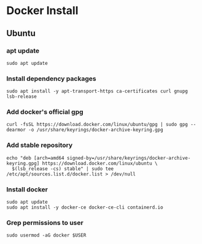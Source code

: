 # Docker Install

## Ubuntu

### apt update

```
sudo apt update
```

### Install dependency packages

```
sudo apt install -y apt-transport-https ca-certificates curl gnupg lsb-release
```

### Add docker's official gpg

```
curl -fsSL https://download.docker.com/linux/ubuntu/gpg | sudo gpg --dearmor -o /usr/share/keyrings/docker-archive-keyring.gpg
```

### Add stable repository

```
echo "deb [arch=amd64 signed-by=/usr/share/keyrings/docker-archive-keyring.gpg] https://download.docker.com/linux/ubuntu \
  $(lsb_release -cs) stable" | sudo tee /etc/apt/sources.list.d/docker.list > /dev/null
```

### Install docker

```
sudo apt update
sudo apt install -y docker-ce docker-ce-cli containerd.io
```

### Grep permissions to user

```
sudo usermod -aG docker $USER
```
